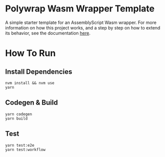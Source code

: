 # Polywrap Wasm Wrapper Template
A simple starter template for an AssemblyScript Wasm wrapper. For more information on how this project works, and a step by step on how to extend its behavior, see the documentation [here](https://docs.polywrap.io/).

# How To Run

## Install Dependencies
`nvm install && nvm use`  
`yarn`  

## Codegen & Build
`yarn codegen`  
`yarn build`  

## Test
`yarn test:e2e`  
`yarn test:workflow`  
